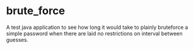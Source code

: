# brute_force
A test java application to see how long it would take to plainly bruteforce a simple password when there are laid no restrictions on interval between guesses.
